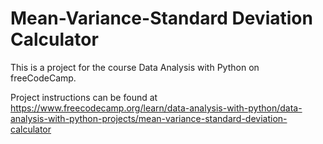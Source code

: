 # Mean-Variance-Standard Deviation Calculator

This is a project for the course Data Analysis with Python on freeCodeCamp. 

Project instructions can be found at https://www.freecodecamp.org/learn/data-analysis-with-python/data-analysis-with-python-projects/mean-variance-standard-deviation-calculator
